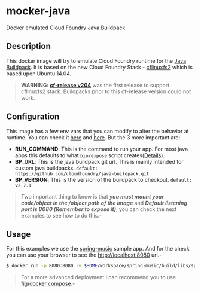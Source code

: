 # mocker-java
Docker emulated Cloud Foundry Java Buildpack

## Description

This docker image will try to emulate Cloud Foundry runtime for the [Java Buildpack](https://github.com/cloudfoundry/java-buildpack). It is based on the new Cloud Foundry Stack - [cflinuxfs2](https://github.com/cloudfoundry/stacks) which is based upon Ubuntu 14.04.

> **WARNING: [cf-release v204](https://groups.google.com/a/cloudfoundry.org/forum/#!topic/vcap-dev/gU7rpD8MSC4)** was the first release to support cflinuxfs2 stack. Buildpacks prior to this cf-release version could not work.

## Configuration
This image has a few env vars that you can modify to alter the behavior at runtime. You can check it [here](https://github.com/lcacciagioni/mocker-java/blob/master/Dockerfile#L6) and [here](https://github.com/lcacciagioni/mocker-java/blob/master/entrypoint.sh#L3-L13). But the 3 more important are:
* **RUN_COMMAND**: This is the command to run your app. For most java apps this defaults to what `bin/expose` script creates([Details](http://docs.cloudfoundry.org/buildpacks/custom.html)).
* **BP_URL**: This is the java buildpack git url. This is mainly intended for custom java buildpacks. `default: https://github.com/cloudfoundry/java-buildpack.git`
* **BP_VERSION**: This is the version of the buildpack to checkout. `default: v2.7.1`

> Two important thing to know is that ***you must mount your code/object in the /object path of the image*** and ***Default listening port is 8080 (Remember to expose it)***, you can check the next examples to see how to do this.-

## Usage
For this examples we use the [spring-music](https://github.com/cloudfoundry-samples/spring-music#running-the-application-on-cloud-foundry) sample app. And for the check you can use your browser to see the [http://localhost:8080](http://localhost:8080) url.-
```bash
$ docker run -p 8080:8080 -v $HOME/workspace/spring-music/build/libs/spring-music.war:/object cacciald/mocker-java:latest
```

> For a more advanced deployment I can recommend you to use [fig/docker compose](https://docs.docker.com/compose/).-
